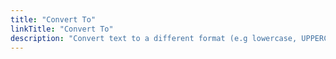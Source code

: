 ```yaml
---
title: "Convert To"
linkTitle: "Convert To"
description: "Convert text to a different format (e.g lowercase, UPPERCASE, Title Case, camelCase, PascalCase)."
---
```

